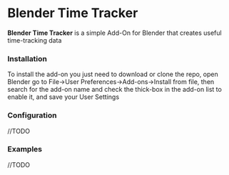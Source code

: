 # Blender Time Tracker
**Blender Time Tracker** is a simple Add-On for Blender that creates useful time-tracking data 

### Installation
To install the add-on you just need to download or clone the repo, open Blender go to File->User Preferences->Add-ons->Install from file, then search for the add-on name and check the thick-box in the add-on list to enable it, and save your User Settings

### Configuration
//TODO

### Examples
//TODO